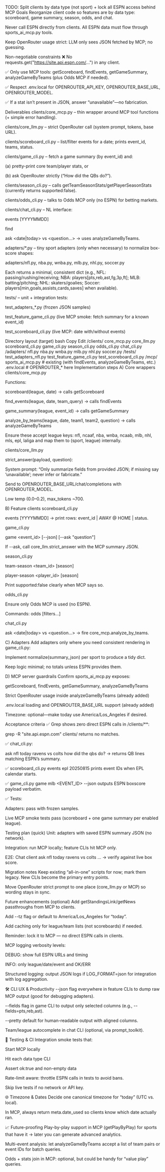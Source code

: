 TODO: Split clients by data type (not sport) + lock all ESPN access behind MCP
Goals
Reorganize client code so features are by data type: scoreboard, game summary, season, odds, and chat.

Never call ESPN directly from clients. All ESPN data must flow through sports_ai_mcp.py tools.

Keep OpenRouter usage strict: LLM only sees JSON fetched by MCP; no guessing.

Non-negotiable constraints
❌ No requests.get("https://site.api.espn.com/...") in any client.

✅ Only use MCP tools: getScoreboard, findEvents, getGameSummary, analyzeGameByTeams (plus Odds MCP if needed).

✅ Respect .env.local for OPENROUTER_API_KEY, OPENROUTER_BASE_URL, OPENROUTER_MODEL.

✅ If a stat isn’t present in JSON, answer “unavailable”—no fabrication.

Deliverables
clients/core_mcp.py – thin wrapper around MCP tool functions (+ simple error handling).

clients/core_llm.py – strict OpenRouter call (system prompt, tokens, base URL).

clients/scoreboard_cli.py – list/filter events for a date; prints event_id, teams, status.

clients/game_cli.py – fetch a game summary (by event_id) and:

(a) pretty-print core team/player stats, or

(b) ask OpenRouter strictly (“How did the QBs do?”).

clients/season_cli.py – calls getTeamSeasonStats/getPlayerSeasonStats (currently returns supported:false).

clients/odds_cli.py – talks to Odds MCP only (no ESPN) for betting markets.

clients/chat_cli.py – NL interface:

events <league> [YYYYMMDD]

find <league> <YYYYMMDD> <team>

ask <league> <date|today> <TEAM1> vs <TEAM2> <question...> → uses analyzeGameByTeams.

adapters/*.py – tiny sport adapters (only when necessary) to normalize box-score shapes:

adapters/nfl.py, nba.py, wnba.py, mlb.py, nhl.py, soccer.py

Each returns a minimal, consistent dict (e.g., NFL: passing/rushing/receiving; NBA: players[pts,reb,ast,fg,3p,ft]; MLB: batting/pitching; NHL: skaters/goalies; Soccer: players[min,goals,assists,cards,saves] when available).

tests/ – unit + integration tests:

test_adapters_*.py (frozen JSON samples)

test_feature_game_cli.py (live MCP smoke: fetch summary for a known event_id)

test_scoreboard_cli.py (live MCP: date with/without events)

Directory layout (target)
bash
Copy
Edit
/clients/
  core_mcp.py
  core_llm.py
  scoreboard_cli.py
  game_cli.py
  season_cli.py
  odds_cli.py
  chat_cli.py
/adapters/
  nfl.py
  nba.py
  wnba.py
  mlb.py
  nhl.py
  soccer.py
/tests/
  test_adapters_nfl.py
  test_feature_game_cli.py
  test_scoreboard_cli.py
/mcp/
  sports_ai_mcp.py   # existing (with findEvents, analyzeGameByTeams, etc.)
.env.local           # OPENROUTER_* here
Implementation steps
A) Core wrappers
clients/core_mcp.py

Functions:

scoreboard(league, date) → calls getScoreboard

find_events(league, date, team_query) → calls findEvents

game_summary(league, event_id) → calls getGameSummary

analyze_by_teams(league, date, team1, team2, question) → calls analyzeGameByTeams

Ensure these accept league keys: nfl, ncaaf, nba, wnba, ncaab, mlb, nhl, mls, epl, laliga and map them to (sport, league) internally.

clients/core_llm.py

strict_answer(payload, question):

System prompt: “Only summarize fields from provided JSON; if missing say ‘unavailable’; never infer or fabricate.”

Send to OPENROUTER_BASE_URL/chat/completions with OPENROUTER_MODEL.

Low temp (0.0–0.2), max_tokens ~700.

B) Feature clients
scoreboard_cli.py

events <league> [YYYYMMDD] → print rows: event_id | AWAY @ HOME | status.

game_cli.py

game <league> <event_id> [--json] [--ask "question"]

If --ask, call core_llm.strict_answer with the MCP summary JSON.

season_cli.py

team-season <league> <team_id> [season]

player-season <league> <player_id> [season]

Print supported:false clearly when MCP says so.

odds_cli.py

Ensure only Odds MCP is used (no ESPN).

Commands: odds <sport> [filters...]

chat_cli.py

ask <league> <date|today> <TEAM1> vs <TEAM2> <question...> → fire core_mcp.analyze_by_teams.

C) Adapters
Add adapters only where you need consistent rendering in game_cli.py:

Implement normalize(summary_json) per sport to produce a tidy dict.

Keep logic minimal; no totals unless ESPN provides them.

D) MCP server guardrails
Confirm sports_ai_mcp.py exposes:

getScoreboard, findEvents, getGameSummary, analyzeGameByTeams

Strict OpenRouter usage inside analyzeGameByTeams (already added)

.env.local loading and OPENROUTER_BASE_URL support (already added)

Timezone: optional—make today use America/Los_Angeles if desired.

Acceptance criteria
✅ Grep shows zero direct ESPN calls in /clients/**:

grep -R "site.api.espn.com" clients/ returns no matches.

✅ chat_cli.py:

ask nfl today ravens vs colts how did the qbs do? → returns QB lines matching ESPN’s summary.

✅ scoreboard_cli.py events epl 20250815 prints event IDs when EPL calendar starts.

✅ game_cli.py game mlb <EVENT_ID> --json outputs ESPN boxscore payload verbatim.

✅ Tests:

Adapters: pass with frozen samples.

Live MCP smoke tests pass (scoreboard + one game summary per enabled league).

Testing plan (quick)
Unit: adapters with saved ESPN summary JSON (no network).

Integration: run MCP locally; feature CLIs hit MCP only.

E2E: Chat client ask nfl today ravens vs colts ... → verify against live box score.

Migration notes
Keep existing “all-in-one” scripts for now; mark them legacy. New CLIs become the primary entry points.

Move OpenRouter strict prompt to one place (core_llm.py or MCP) so wording stays in sync.

Future enhancements (optional)
Add getStandingsLink/getNews passthroughs from MCP to clients.

Add --tz flag or default to America/Los_Angeles for “today”.

Add caching only for league/team lists (not scoreboards) if needed.

Reminder: lock it to MCP — no direct ESPN calls in clients.




MCP logging verbosity levels:

DEBUG: show full ESPN URLs and timing

INFO: only league/date/event and OK/ERR

Structured logging: output JSON logs if LOG_FORMAT=json for integration with log aggregation.

🛠 CLI UX & Productivity
--json flag everywhere in feature CLIs to dump raw MCP output (good for debugging adapters).

--fields flag in game CLI to output only selected columns (e.g., --fields=pts,reb,ast).

--pretty default for human-readable output with aligned columns.

Team/league autocomplete in chat CLI (optional, via prompt_toolkit).

🔄 Testing & CI
Integration smoke tests that:

Start MCP locally

Hit each data type CLI

Assert ok:true and non-empty data

Rate-limit aware: throttle ESPN calls in tests to avoid bans.

Skip live tests if no network or API key.

🌐 Timezone & Dates
Decide one canonical timezone for “today” (UTC vs. local).

In MCP, always return meta.date_used so clients know which date actually ran.

📈 Future-proofing
Play-by-play support in MCP (getPlayByPlay) for sports that have it → later you can generate advanced analytics.

Multi-event analysis: let analyzeGameByTeams accept a list of team pairs or event IDs for batch queries.

Odds + stats join in MCP: optional, but could be handy for “value play” queries.

